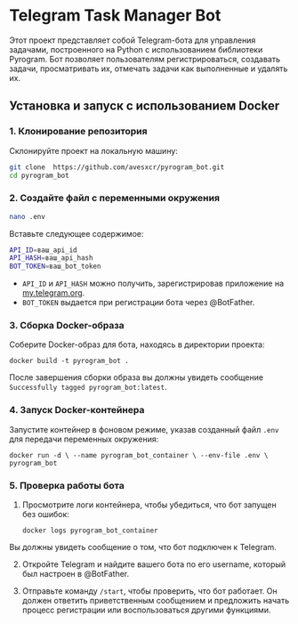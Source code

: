 # Telegram Task Manager Bot

Этот проект представляет собой Telegram-бота для управления задачами, построенного на Python с использованием библиотеки Pyrogram. Бот позволяет пользователям регистрироваться, создавать задачи, просматривать их, отмечать задачи как выполненные и удалять их.

## Установка и запуск с использованием Docker

### 1. Клонирование репозитория

Склонируйте проект на локальную машину:

```bash
git clone  https://github.com/avesxcr/pyrogram_bot.git
cd pyrogram_bot
```
### 2. Создайте файл с переменными окружения

```bash
nano .env
```

Вставьте следующее содержимое:

```bash
API_ID=ваш_api_id 
API_HASH=ваш_api_hash 
BOT_TOKEN=ваш_bot_token
```

-   `API_ID`  и  `API_HASH`  можно получить, зарегистрировав приложение на  [my.telegram.org](https://my.telegram.org/).
-   `BOT_TOKEN`  выдается при регистрации бота через  @BotFather.

### 3. Сборка Docker-образа

Соберите Docker-образ для бота, находясь в директории проекта:

`docker build -t pyrogram_bot .` 

После завершения сборки образа вы должны увидеть сообщение  `Successfully tagged pyrogram_bot:latest`.

### 4. Запуск Docker-контейнера

Запустите контейнер в фоновом режиме, указав созданный файл  `.env`  для передачи переменных окружения:

`docker run -d \
  --name pyrogram_bot_container \
  --env-file .env \
  pyrogram_bot` 

### 5. Проверка работы бота

1.  Просмотрите логи контейнера, чтобы убедиться, что бот запущен без ошибок:
    
    `docker logs pyrogram_bot_container` 
    
 Вы должны увидеть сообщение о том, что бот подключен к Telegram.
    
2.  Откройте Telegram и найдите вашего бота по его username, который был настроен в  @BotFather.
    
3.  Отправьте команду  `/start`, чтобы проверить, что бот работает. Он должен ответить приветственным сообщением и предложить начать процесс регистрации или воспользоваться другими функциями.